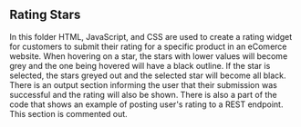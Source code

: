 ## Rating Stars
In this folder HTML, JavaScript, and CSS are used to create a rating widget for customers to submit their rating for a specific product in an eComerce website. When hovering on a star, the stars with lower values will become grey and the one being hovered will have a black outline. If the star is selected, the stars greyed out and the selected star will become all black. There is an output section informing the user that their submission was successful and the rating will also be shown. There is also a part of the code that shows an example of posting user's rating to a REST endpoint. This section is commented out.
